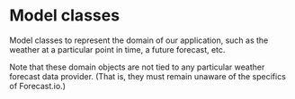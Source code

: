 Model classes
=============

Model classes to represent the domain of our application, such as the weather at a particular point in time, a future forecast, etc.

Note that these domain objects are not tied to any particular weather forecast data provider. (That is, they must remain unaware of the specifics of Forecast.io.)
